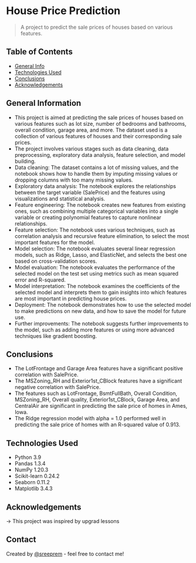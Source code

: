 # House Price Prediction
> A project to predict the sale prices of houses based on various features.


## Table of Contents
* [General Info](#general-information)
* [Technologies Used](#technologies-used)
* [Conclusions](#conclusions)
* [Acknowledgements](#acknowledgements)

<!-- You can include any other section that is pertinent to your problem -->

## General Information
- This project is aimed at predicting the sale prices of houses based on various features such as lot size, number of bedrooms and bathrooms, overall condition, garage area, and more. The dataset used is a collection of various features of houses and their corresponding sale prices.
- The project involves various stages such as data cleaning, data preprocessing, exploratory data analysis, feature selection, and model building.
- Data cleaning: The dataset contains a lot of missing values, and the notebook shows how to handle them by imputing missing values or dropping columns with too many missing values.
- Exploratory data analysis: The notebook explores the relationships between the target variable (SalePrice) and the features using visualizations and statistical analysis.
- Feature engineering: The notebook creates new features from existing ones, such as combining multiple categorical variables into a single variable or creating polynomial features to capture nonlinear relationships.
- Feature selection: The notebook uses various techniques, such as correlation analysis and recursive feature elimination, to select the most important features for the model.
- Model selection: The notebook evaluates several linear regression models, such as Ridge, Lasso, and ElasticNet, and selects the best one based on cross-validation scores.
- Model evaluation: The notebook evaluates the performance of the selected model on the test set using metrics such as mean squared error and R-squared.
- Model interpretation: The notebook examines the coefficients of the selected model and interprets them to gain insights into which features are most important in predicting house prices.
- Deployment: The notebook demonstrates how to use the selected model to make predictions on new data, and how to save the model for future use.
- Further improvements: The notebook suggests further improvements to the model, such as adding more features or using more advanced techniques like gradient boosting.

<!-- You don't have to answer all the questions - just the ones relevant to your project. -->

## Conclusions
- The LotFrontage and Garage Area features have a significant positive correlation with SalePrice.
- The MSZoning_RH and Exterior1st_CBlock features have a significant negative correlation with SalePrice.
- The features such as LotFrontage, BsmtFullBath, Overall Condition, MSZoning_RH, Overall quality, Exterior1st_CBlock, Garage Area, and CentralAir are significant in predicting the sale price of homes in Ames, Iowa.
- The Ridge regression model with alpha = 1.0 performed well in predicting the sale price of homes with an R-squared value of 0.913.

<!-- You don't have to answer all the questions - just the ones relevant to your project. -->


## Technologies Used
- Python 3.9
- Pandas 1.3.4
- NumPy 1.20.3
- Scikit-learn 0.24.2
- Seaborn 0.11.2
- Matplotlib 3.4.3

<!-- As the libraries versions keep on changing, it is recommended to mention the version of library used in this project -->

## Acknowledgements
-> This project was inspired by upgrad lessons



## Contact
Created by [@sreeprem](https://github.com/sreeprem) - feel free to contact me!


<!-- Optional -->
<!-- ## License -->
<!-- This project is open source and available under the [... License](). -->

<!-- You don't have to include all sections - just the one's relevant to your project -->
